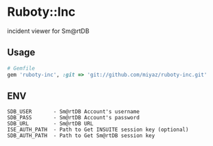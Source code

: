 # Ruboty::Inc
incident viewer for Sm@rtDB

## Usage

```ruby
# Gemfile
gem 'ruboty-inc', :git => 'git://github.com/miyaz/ruboty-inc.git'
```

## ENV
```
SDB_USER       - Sm@rtDB Account's username
SDB_PASS       - Sm@rtDB Account's password
SDB_URL        - Sm@rtDB URL
ISE_AUTH_PATH  - Path to Get INSUITE session key (optional)
SDB_AUTH_PATH  - Path to Get Sm@rtDB session key
```
